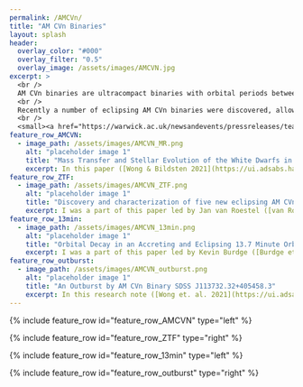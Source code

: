 ```yaml
---
permalink: /AMCVn/
title: "AM CVn Binaries"
layout: splash
header:
  overlay_color: "#000"
  overlay_filter: "0.5"
  overlay_image: /assets/images/AMCVN.jpg
excerpt: >
  <br />
  AM CVn binaries are ultracompact binaries with orbital periods between 5 minutes and about an hour, where a white dwarf accretes helium-rich material from a semi-degenerate companion star (helium white dwarf, or some other helium-rich object). <br />
  <br />
  Recently a number of eclipsing AM CVn binaries were discovered, allowing us to probe the thermal states of both white dwarfs, and their orbital evolution. <br />
  <br />
  <small><a href="https://warwick.ac.uk/newsandevents/pressreleases/teardrop_star_reveals">Image courtesy of University of Warwick/Mark Garlick</a></small>
feature_row_AMCVN:
  - image_path: /assets/images/AMCVN_MR.png
    alt: "placeholder image 1"
    title: "Mass Transfer and Stellar Evolution of the White Dwarfs in AM CVn Binaries"
    excerpt: In this paper ([Wong & Bildsten 2021](https://ui.adsabs.harvard.edu/abs/2021ApJ...923..125W/abstract)), we investigate the evolution of both white dwarfs in AM CVn binaries. We account for finite cooling time of the helium white dwarf donor, and show that the **initial entropy** (degree of electron degeneracy) of the donor and its subsequent thermal evolution sets the binary **orbital evolution**. We also show that the accreting white dwarf is reheated initially due to accretion, and cools again later. Observationally the accretors are brighter than expected, which highlights the possibility of additional white dwarf cooling physics.
feature_row_ZTF:
  - image_path: /assets/images/AMCVN_ZTF.png
    alt: "placeholder image 1"
    title: "Discovery and characterization of five new eclipsing AM CVn systems"
    excerpt: I was a part of this paper led by Jan van Roestel ([van Roestel et. al. 2022](https://ui.adsabs.harvard.edu/abs/2022MNRAS.512.5440V/abstract)) which presents 5 new eclipsing AM CVn systems discovered from the Zwicky Transient Facility. Light curve modeling shows that the accreting white dwarf dominates the light of the system at long orbital periods, and in addition allows measurement of the mass-radius relation of the helium white dwarf donor. It confirms that the accreting white dwarfs appear **brighter than expected**, and also shows that the helium white dwarf donors have **high entropy** (less degenerate).
feature_row_13min:
  - image_path: /assets/images/AMCVN_13min.png
    alt: "placeholder image 1"
    title: "Orbital Decay in an Accreting and Eclipsing 13.7 Minute Orbital Period Binary with a Luminous Donor"
    excerpt: I was a part of this paper led by Kevin Burdge ([Burdge et. al. 2023](https://ui.adsabs.harvard.edu/abs/2023ApJ...953L...1B/abstract)) which presents  a 13.7 minute binary discovered from the Zwicky Transient Facility, with a white dwarf accretor and a helium-rich donor. Remarkably the donor is much more luminous than a typical AM CVn donor, with a surface temperature of about 16,000 K. We interpreted the donor as a high-entropy helium white dwarf donor.
feature_row_outburst:
  - image_path: /assets/images/AMCVN_outburst.png
    alt: "placeholder image 1"
    title: "An Outburst by AM CVn Binary SDSS J113732.32+405458.3"
    excerpt: In this research note ([Wong et. al. 2021](https://ui.adsabs.harvard.edu/abs/2021RNAAS...5....3W/abstract)), we present the discovery of an outburst by a 60-minute AM CVn system from ZTF data, likely due to an accretion disk instability. It exhibited an exceptionally long (>300 day) outburst and is the long period AM CVn binary to undergo an outburst. 
---
```


{% include feature_row id="feature_row_AMCVN" type="left" %}

{% include feature_row id="feature_row_ZTF" type="right" %}

{% include feature_row id="feature_row_13min" type="left" %}

{% include feature_row id="feature_row_outburst" type="right" %}



